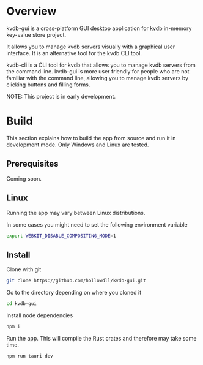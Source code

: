 # Overview

kvdb-gui is a cross-platform GUI desktop application for [kvdb](https://github.com/hollowdll/kvdb) in-memory key-value store project.

It allows you to manage kvdb servers visually with a graphical user interface. It is an alternative tool for the kvdb CLI tool.

kvdb-cli is a CLI tool for kvdb that allows you to manage kvdb servers from the command line. kvdb-gui is more user friendly for people who are not familiar with the command line, allowing you to manage kvdb servers by clicking buttons and filling forms.

NOTE: This project is in early development.

# Build

This section explains how to build the app from source and run it in development mode. Only Windows and Linux are tested.

## Prerequisites

Coming soon.

## Linux

Running the app may vary between Linux distributions.

In some cases you might need to set the following environment variable
```sh
export WEBKIT_DISABLE_COMPOSITING_MODE=1
```

## Install

Clone with git
```sh
git clone https://github.com/hollowdll/kvdb-gui.git
```

Go to the directory depending on where you cloned it
```sh
cd kvdb-gui
```

Install node dependencies
```sh
npm i
```

Run the app. This will compile the Rust crates and therefore may take some time.
```sh
npm run tauri dev
```

